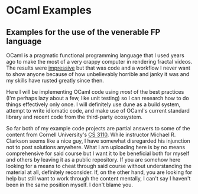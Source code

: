 # OCaml Examples
## Examples for the use of the venerable FP language

OCaml is a pragmatic functional programming language that I used years ago to
make the most of a very crappy computer in rendering fractal videos. The
results were [impressive](https://www.youtube.com/watch?v=DurliwSO00g) but
that was code and a workflow I never want to show anyone because of how
unbelievably horrible and janky it was and my skills have rusted greatly since
then.

Here I will be implementing OCaml code using *most* of the best practices (I'm
perhaps lazy about a few, like unit testing) so I can research how to do
things effectively only once. I will definitely use dune as a build system,
attempt to write idiomatic code, and make use of OCaml's current standard
library and recent code from the third-party ecosystem.

So far both of my example code projects are partial answers to some of the
content from Cornell University's [CS
3110](https://cs3110.github.io/textbook). While instructor Michael R. Clarkson
seems like a nice guy, I have somewhat disregarded his injunction not to post
solutions anywhere. What I am uploading here is by no means comprehensive for
said course but I want it to be beneficial both for myself and others by
leaving it as a public repository. If you are somehow here looking for a means
to cheat through said course without understanding the material at all,
definitely reconsider. If, on the other hand, you are looking for help but
still want to work through the content mentally, I can't say I haven't been in
the same position myself. I don't blame you.
